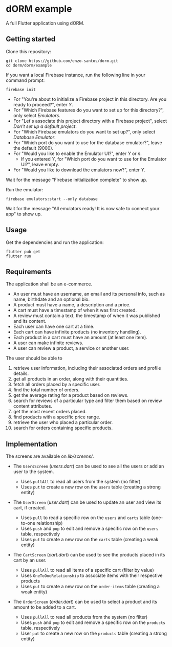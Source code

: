 # dORM example

A full Flutter application using dORM.

## Getting started

Clone this repository:

```shell
git clone https://github.com/enzo-santos/dorm.git
cd dorm/dorm/example
```

If you want a local Firebase instance, run the following line in your command prompt:

```shell
firebase init
```

- For "You're about to initialize a Firebase project in this directory. Are you ready to proceed?",
  enter *Y*.
- For "Which Firebase features do you want to set up for this directory?", only select *Emulators*.
- For "Let's associate this project directory with a Firebase project", select *Don't set up a
  default project*.
- For "Which Firebase emulators do you want to set up?", only select *Database Emulator*.
- For "Which port do you want to use for the database emulator?", leave the default (9000).
- For "Would you like to enable the Emulator UI?", enter *Y* or *n*.
    - If you entered *Y*, for "Which port do you want to use for the Emulator UI?", leave empty.
- For "Would you like to download the emulators now?", enter *Y*.

Wait for the message "Firebase initialization complete" to show up.

Run the emulator:

```shell
firebase emulators:start --only database
```

Wait for the message "All emulators ready! It is now safe to connect your app" to show up.

## Usage

Get the dependencies and run the application:

```shell
flutter pub get
flutter run
```

## Requirements

The application shall be an e-commerce.

- An user must have an username, an email and its personal info, such as name, birthdate and an
  optional bio.
- A product must have a name, a description and a price.
- A cart must have a timestamp of when it was first created.
- A review must contain a text, the timestamp of when it was published and its content.
- Each user can have one cart at a time.
- Each cart can have infinite products (no inventory handling).
- Each product in a cart must have an amount (at least one item).
- A user can make infinite reviews.
- A user can review a product, a service or another user.

The user should be able to

1. retrieve user information, including their associated orders and profile details.
2. get all products in an order, along with their quantities.
3. fetch all orders placed by a specific user.
4. find the total number of orders.
5. get the average rating for a product based on reviews.
6. search for reviews of a particular type and filter them based on review content attributes.
7. get the most recent orders placed.
8. find products with a specific price range.
9. retrieve the user who placed a particular order.
10. search for orders containing specific products.

## Implementation

The screens are available on *lib/screens/*.

- The `UsersScreen` (*users.dart*) can be used to see all the users or add an user to the system.
    - Uses `pullAll` to read all users from the system (no filter)
    - Uses `put` to create a new row on the `users` table (creating a strong entity)

- The `UserScreen` (*user.dart*) can be used to update an user and view its cart, if created.
    - Uses `pull` to read a specific row on the `users` and `carts` table (one-to-one relationship)
    - Uses `push` and `pop` to edit and remove a specific row on the `users` table, respectively
    - Uses `put` to create a new row on the `carts` table (creating a weak entity)

- The `CartScreen` (*cart.dart*) can be used to see the products placed in its cart by an user.
    - Uses `pullAll` to read all items of a specific cart (filter by value)
    - Uses `OneToOneRelationship` to associate items with their respective products
    - Uses `put` to create a new row on the `order-items` table (creating a weak entity)

- The `OrderScreen` (*order.dart*) can be used to select a product and its amount to be added to a cart.
    - Uses `pullAll` to read all products from the system (no filter)
    - Uses `push` and `pop` to edit and remove a specific row on the `products` table, respectively
    - User `put` to create a new row on the `products` table (creating a strong entity)
